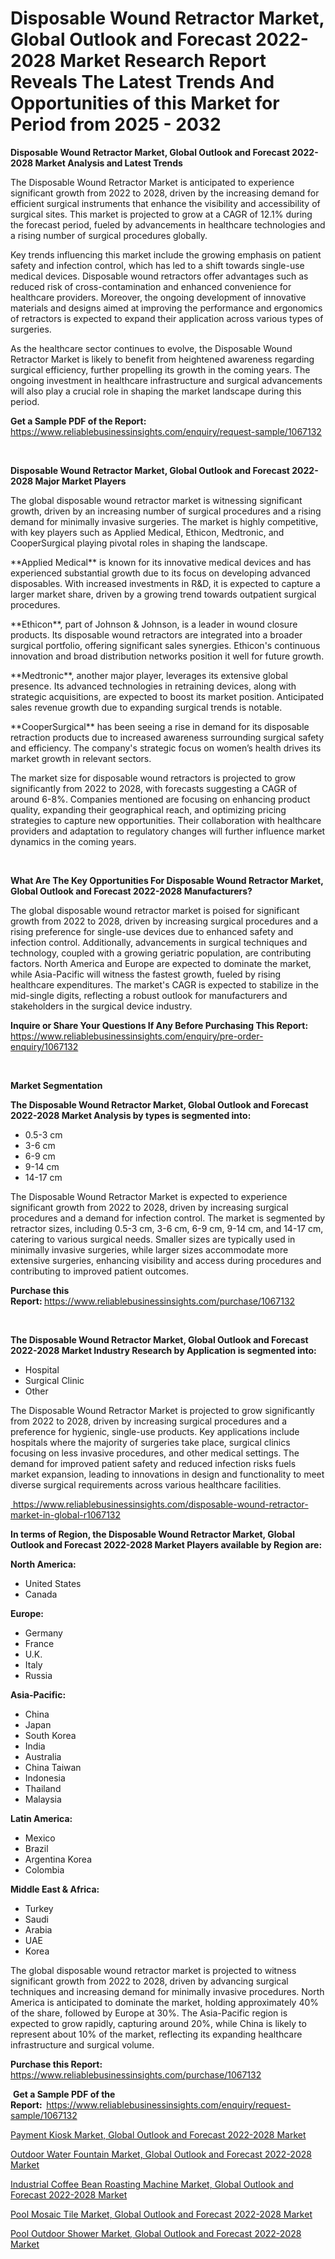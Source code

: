 <p><h1>Disposable Wound Retractor Market, Global Outlook and Forecast 2022-2028 Market Research Report Reveals The Latest Trends And Opportunities of this Market for Period from 2025 - 2032</h1></p><p><strong>Disposable Wound Retractor Market, Global Outlook and Forecast 2022-2028 Market Analysis and Latest Trends</strong></p>
<p><p>The Disposable Wound Retractor Market is anticipated to experience significant growth from 2022 to 2028, driven by the increasing demand for efficient surgical instruments that enhance the visibility and accessibility of surgical sites. This market is projected to grow at a CAGR of 12.1% during the forecast period, fueled by advancements in healthcare technologies and a rising number of surgical procedures globally.</p><p>Key trends influencing this market include the growing emphasis on patient safety and infection control, which has led to a shift towards single-use medical devices. Disposable wound retractors offer advantages such as reduced risk of cross-contamination and enhanced convenience for healthcare providers. Moreover, the ongoing development of innovative materials and designs aimed at improving the performance and ergonomics of retractors is expected to expand their application across various types of surgeries.</p><p>As the healthcare sector continues to evolve, the Disposable Wound Retractor Market is likely to benefit from heightened awareness regarding surgical efficiency, further propelling its growth in the coming years. The ongoing investment in healthcare infrastructure and surgical advancements will also play a crucial role in shaping the market landscape during this period.</p></p>
<p><strong>Get a Sample PDF of the Report:&nbsp;</strong> <a href="https://www.reliablebusinessinsights.com/enquiry/request-sample/1067132?utm_campaign=1117&utm_medium=2&utm_source=Github&utm_content=ia&utm_term=21032025&utm_id=disposable-wound-retractor-market-global-outlook-and-forecast-2022-2028">https://www.reliablebusinessinsights.com/enquiry/request-sample/1067132</a></p>
<p>&nbsp;</p>
<p><strong>Disposable Wound Retractor Market, Global Outlook and Forecast 2022-2028 Major Market Players</strong></p>
<p><p>The global disposable wound retractor market is witnessing significant growth, driven by an increasing number of surgical procedures and a rising demand for minimally invasive surgeries. The market is highly competitive, with key players such as Applied Medical, Ethicon, Medtronic, and CooperSurgical playing pivotal roles in shaping the landscape.</p><p>**Applied Medical** is known for its innovative medical devices and has experienced substantial growth due to its focus on developing advanced disposables. With increased investments in R&D, it is expected to capture a larger market share, driven by a growing trend towards outpatient surgical procedures.</p><p>**Ethicon**, part of Johnson & Johnson, is a leader in wound closure products. Its disposable wound retractors are integrated into a broader surgical portfolio, offering significant sales synergies. Ethicon's continuous innovation and broad distribution networks position it well for future growth.</p><p>**Medtronic**, another major player, leverages its extensive global presence. Its advanced technologies in retraining devices, along with strategic acquisitions, are expected to boost its market position. Anticipated sales revenue growth due to expanding surgical trends is notable.</p><p>**CooperSurgical** has been seeing a rise in demand for its disposable retraction products due to increased awareness surrounding surgical safety and efficiency. The company's strategic focus on women’s health drives its market growth in relevant sectors.</p><p>The market size for disposable wound retractors is projected to grow significantly from 2022 to 2028, with forecasts suggesting a CAGR of around 6-8%. Companies mentioned are focusing on enhancing product quality, expanding their geographical reach, and optimizing pricing strategies to capture new opportunities. Their collaboration with healthcare providers and adaptation to regulatory changes will further influence market dynamics in the coming years.</p></p>
<p>&nbsp;</p>
<p><strong>What Are The Key Opportunities For Disposable Wound Retractor Market, Global Outlook and Forecast 2022-2028 Manufacturers?</strong></p>
<p><p>The global disposable wound retractor market is poised for significant growth from 2022 to 2028, driven by increasing surgical procedures and a rising preference for single-use devices due to enhanced safety and infection control. Additionally, advancements in surgical techniques and technology, coupled with a growing geriatric population, are contributing factors. North America and Europe are expected to dominate the market, while Asia-Pacific will witness the fastest growth, fueled by rising healthcare expenditures. The market's CAGR is expected to stabilize in the mid-single digits, reflecting a robust outlook for manufacturers and stakeholders in the surgical device industry.</p></p>
<p><strong>Inquire or Share Your Questions If Any Before Purchasing This Report:</strong> <a href="https://www.reliablebusinessinsights.com/enquiry/pre-order-enquiry/1067132?utm_campaign=1117&utm_medium=2&utm_source=Github&utm_content=ia&utm_term=21032025&utm_id=disposable-wound-retractor-market-global-outlook-and-forecast-2022-2028">https://www.reliablebusinessinsights.com/enquiry/pre-order-enquiry/1067132</a></p>
<p>&nbsp;</p>
<p><strong>Market Segmentation</strong></p>
<p><strong>The Disposable Wound Retractor Market, Global Outlook and Forecast 2022-2028 Market Analysis by types is segmented into:</strong></p>
<p><ul><li>0.5-3 cm</li><li>3-6 cm</li><li>6-9 cm</li><li>9-14 cm</li><li>14-17 cm</li></ul></p>
<p><p>The Disposable Wound Retractor Market is expected to experience significant growth from 2022 to 2028, driven by increasing surgical procedures and a demand for infection control. The market is segmented by retractor sizes, including 0.5-3 cm, 3-6 cm, 6-9 cm, 9-14 cm, and 14-17 cm, catering to various surgical needs. Smaller sizes are typically used in minimally invasive surgeries, while larger sizes accommodate more extensive surgeries, enhancing visibility and access during procedures and contributing to improved patient outcomes.</p></p>
<p><strong>Purchase this Report:&nbsp;</strong><a href="https://www.reliablebusinessinsights.com/purchase/1067132?utm_campaign=1117&utm_medium=2&utm_source=Github&utm_content=ia&utm_term=21032025&utm_id=disposable-wound-retractor-market-global-outlook-and-forecast-2022-2028">https://www.reliablebusinessinsights.com/purchase/1067132</a></p>
<p>&nbsp;</p>
<p><strong>The Disposable Wound Retractor Market, Global Outlook and Forecast 2022-2028 Market Industry Research by Application is segmented into:</strong></p>
<p><ul><li>Hospital</li><li>Surgical Clinic</li><li>Other</li></ul></p>
<p><p>The Disposable Wound Retractor Market is projected to grow significantly from 2022 to 2028, driven by increasing surgical procedures and a preference for hygienic, single-use products. Key applications include hospitals where the majority of surgeries take place, surgical clinics focusing on less invasive procedures, and other medical settings. The demand for improved patient safety and reduced infection risks fuels market expansion, leading to innovations in design and functionality to meet diverse surgical requirements across various healthcare facilities.</p></p>
<p><a href="https://www.reliablebusinessinsights.com/disposable-wound-retractor-market-in-global-r1067132?utm_campaign=1117&utm_medium=2&utm_source=Github&utm_content=ia&utm_term=21032025&utm_id=disposable-wound-retractor-market-global-outlook-and-forecast-2022-2028">&nbsp;https://www.reliablebusinessinsights.com/disposable-wound-retractor-market-in-global-r1067132</a></p>
<p><strong>In terms of Region, the Disposable Wound Retractor Market, Global Outlook and Forecast 2022-2028 Market Players available by Region are:</strong></p>
<p>
    <p> <strong> North America: </strong>
        <ul>
            <li>United States</li>
            <li>Canada</li>
        </ul>
        </p> 
    <p> <strong> Europe: </strong>
        <ul>
            <li>Germany</li>
            <li>France</li>
            <li>U.K.</li>
            <li>Italy</li>
            <li>Russia</li>
        </ul>
        </p> 
    <p> <strong> Asia-Pacific: </strong>
        <ul>
            <li>China</li>
            <li>Japan</li>
            <li>South Korea</li>
            <li>India</li>
            <li>Australia</li>
            <li>China Taiwan</li>
            <li>Indonesia</li>
            <li>Thailand</li>
            <li>Malaysia</li>
        </ul>
        </p> 
    <p> <strong> Latin America: </strong>
        <ul>
            <li>Mexico</li>
            <li>Brazil</li>
            <li>Argentina Korea</li>
            <li>Colombia</li>
        </ul>
        </p> 
    <p> <strong> Middle East & Africa: </strong>
        <ul>
            <li>Turkey</li>
            <li>Saudi</li>
            <li>Arabia</li>
            <li>UAE</li>
            <li>Korea</li>
        </ul>
    </p>
    </p>
<p><p>The global disposable wound retractor market is projected to witness significant growth from 2022 to 2028, driven by advancing surgical techniques and increasing demand for minimally invasive procedures. North America is anticipated to dominate the market, holding approximately 40% of the share, followed by Europe at 30%. The Asia-Pacific region is expected to grow rapidly, capturing around 20%, while China is likely to represent about 10% of the market, reflecting its expanding healthcare infrastructure and surgical volume.</p></p>
<p><strong>Purchase this Report: </strong><a href="https://www.reliablebusinessinsights.com/purchase/1067132?utm_campaign=1117&utm_medium=2&utm_source=Github&utm_content=ia&utm_term=21032025&utm_id=disposable-wound-retractor-market-global-outlook-and-forecast-2022-2028">https://www.reliablebusinessinsights.com/purchase/1067132</a></p>
<p>&nbsp;<strong>Get a Sample PDF of the Report:&nbsp;&nbsp;</strong><a href="https://www.reliablebusinessinsights.com/enquiry/request-sample/1067132?utm_campaign=1117&utm_medium=2&utm_source=Github&utm_content=ia&utm_term=21032025&utm_id=disposable-wound-retractor-market-global-outlook-and-forecast-2022-2028">https://www.reliablebusinessinsights.com/enquiry/request-sample/1067132</a></p>
<p><strong></strong></p>
<p><p><a href="https://github.com/luhleickov/Market-Research-Report-List-1/blob/main/payment-kiosk-market-global-outlook-and-forecast-2022-2028-market.md?utm_campaign=1117&utm_medium=2&utm_source=Github&utm_content=ia&utm_term=21032025&utm_id=disposable-wound-retractor-market-global-outlook-and-forecast-2022-2028">Payment Kiosk Market, Global Outlook and Forecast 2022-2028 Market</a></p><p><a href="https://github.com/sukeldrage0g/Market-Research-Report-List-1/blob/main/outdoor-water-fountain-market-global-outlook-and-forecast-2022-2028-market.md?utm_campaign=1117&utm_medium=2&utm_source=Github&utm_content=ia&utm_term=21032025&utm_id=disposable-wound-retractor-market-global-outlook-and-forecast-2022-2028">Outdoor Water Fountain Market, Global Outlook and Forecast 2022-2028 Market</a></p><p><a href="https://github.com/dusektwinec3/Market-Research-Report-List-1/blob/main/industrial-coffee-bean-roasting-machine-market-global-outlook-and-forecast-2022-2028-market.md?utm_campaign=1117&utm_medium=2&utm_source=Github&utm_content=ia&utm_term=21032025&utm_id=disposable-wound-retractor-market-global-outlook-and-forecast-2022-2028">Industrial Coffee Bean Roasting Machine Market, Global Outlook and Forecast 2022-2028 Market</a></p><p><a href="https://github.com/elceryaneik/Market-Research-Report-List-1/blob/main/pool-mosaic-tile-market-global-outlook-and-forecast-2022-2028-market.md?utm_campaign=1117&utm_medium=2&utm_source=Github&utm_content=ia&utm_term=21032025&utm_id=disposable-wound-retractor-market-global-outlook-and-forecast-2022-2028">Pool Mosaic Tile Market, Global Outlook and Forecast 2022-2028 Market</a></p><p><a href="https://github.com/nwogudimouix/Market-Research-Report-List-1/blob/main/pool-outdoor-shower-market-global-outlook-and-forecast-2022-2028-market.md?utm_campaign=1117&utm_medium=2&utm_source=Github&utm_content=ia&utm_term=21032025&utm_id=disposable-wound-retractor-market-global-outlook-and-forecast-2022-2028">Pool Outdoor Shower Market, Global Outlook and Forecast 2022-2028 Market</a></p></p>